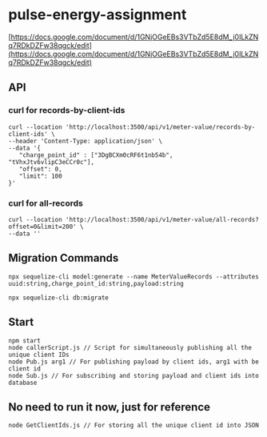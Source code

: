 # pulse-energy-assignment

[https://docs.google.com/document/d/1GNjOGeEBs3VTbZd5E8dM_j0ILkZNq7RDkDZFw38qgck/edit](https://docs.google.com/document/d/1GNjOGeEBs3VTbZd5E8dM_j0ILkZNq7RDkDZFw38qgck/edit)

## API
### curl for records-by-client-ids

 ```
 curl --location 'http://localhost:3500/api/v1/meter-value/records-by-client-ids' \
--header 'Content-Type: application/json' \
--data '{
    "charge_point_id" : ["3DgBCXm0cRF6t1nb54b", "tVhxJtv6vlipC3eCCr0c"],
    "offset": 0,
    "limit": 100
}' 
```
### curl for all-records

```
curl --location 'http://localhost:3500/api/v1/meter-value/all-records?offset=0&limit=200' \
--data ''
```

## Migration Commands
```
npx sequelize-cli model:generate --name MeterValueRecords --attributes uuid:string,charge_point_id:string,payload:string

npx sequelize-cli db:migrate
```

## Start
```
npm start
node callerScript.js // Script for simultaneously publishing all the unique client IDs
node Pub.js arg1 // For publishing payload by client ids, arg1 with be client id
node Sub.js // For subscribing and storing payload and client ids into database
```

## No need to run it now, just for reference 
```
node GetClientIds.js // For storing all the unique client id into JSON

```